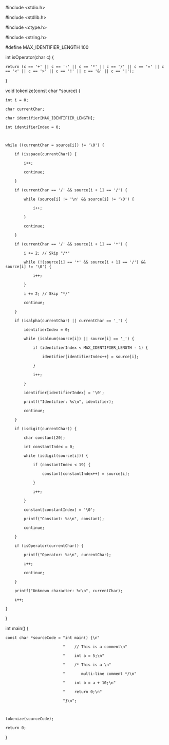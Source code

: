 #include <stdio.h>

#include <stdlib.h>

#include <ctype.h>

#include <string.h>



#define MAX_IDENTIFIER_LENGTH 100

int isOperator(char c) {

    return (c == '+' || c == '-' || c == '*' || c == '/' || c == '=' || c == '<' || c == '>' || c == '!' || c == '&' || c == '|');

}

void tokenize(const char *source) {

    int i = 0;

    char currentChar;

    char identifier[MAX_IDENTIFIER_LENGTH];

    int identifierIndex = 0;



    while ((currentChar = source[i]) != '\0') {

        if (isspace(currentChar)) {

            i++;

            continue;

        }

        if (currentChar == '/' && source[i + 1] == '/') {

            while (source[i] != '\n' && source[i] != '\0') {

                i++;

            }

            continue;

        }

        if (currentChar == '/' && source[i + 1] == '*') {

            i += 2; // Skip "/*"

            while (!(source[i] == '*' && source[i + 1] == '/') && source[i] != '\0') {

                i++;

            }

            i += 2; // Skip "*/"

            continue;

        }

        if (isalpha(currentChar) || currentChar == '_') {

            identifierIndex = 0;

            while (isalnum(source[i]) || source[i] == '_') {

                if (identifierIndex < MAX_IDENTIFIER_LENGTH - 1) {

                    identifier[identifierIndex++] = source[i];

                }

                i++;

            }

            identifier[identifierIndex] = '\0';

            printf("Identifier: %s\n", identifier);

            continue;

        }

        if (isdigit(currentChar)) {

            char constant[20];

            int constantIndex = 0;

            while (isdigit(source[i])) {

                if (constantIndex < 19) {

                    constant[constantIndex++] = source[i];

                }

                i++;

            }

            constant[constantIndex] = '\0';

            printf("Constant: %s\n", constant);

            continue;

        }

        if (isOperator(currentChar)) {

            printf("Operator: %c\n", currentChar);

            i++;

            continue;

        }

        printf("Unknown character: %c\n", currentChar);

        i++;

    }

}



int main() {

    const char *sourceCode = "int main() {\n"

                             "    // This is a comment\n"

                             "    int a = 5;\n"

                             "    /* This is a \n"

                             "       multi-line comment */\n"

                             "    int b = a + 10;\n"

                             "    return 0;\n"

                             "}\n";



    tokenize(sourceCode);

    return 0;

}
